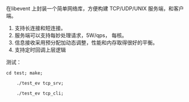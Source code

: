 在libevent 上封装一个简单网络库，方便构建 TCP/UDP/UNIX 服务端，和客户端。
1. 支持长连接和短连接。
2. 服务端可以支持每妙处理请求，5W/qps， 每核。
3. 信息接收采用预分配加动态调整，性能和内存取得很好的平衡。
4. 支持定时回调上层逻辑


测试：

	cd test; make; 

        ./test_ev tcp_srv;
	
        ./test_ev tcp_cli;
	



